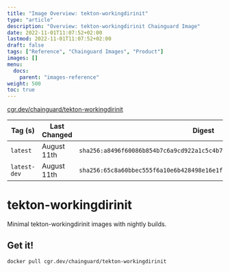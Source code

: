 ```yaml
---
title: "Image Overview: tekton-workingdirinit"
type: "article"
description: "Overview: tekton-workingdirinit Chainguard Image"
date: 2022-11-01T11:07:52+02:00
lastmod: 2022-11-01T11:07:52+02:00
draft: false
tags: ["Reference", "Chainguard Images", "Product"]
images: []
menu:
  docs:
    parent: "images-reference"
weight: 500
toc: true
---
```


[cgr.dev/chainguard/tekton-workingdirinit](https://github.com/chainguard-images/images/tree/main/images/tekton-workingdirinit)

| Tag (s)       | Last Changed | Digest                                                                    |
|---------------|--------------|---------------------------------------------------------------------------|
|  `latest`     | August 11th  | `sha256:a8496f60086b854b7c6a9cd922a1c5c4b7680c32f3caeea4d8f58c7ed70116dc` |
|  `latest-dev` | August 11th  | `sha256:65c8a60bbec555f6a10e6b428498e16e1f76d8b35a0bab139e6479ed8bfecb3b` |

# tekton-workingdirinit

Minimal tekton-workingdirinit images with nightly builds.

## Get it!

```shell
docker pull cgr.dev/chainguard/tekton-workingdirinit
```
